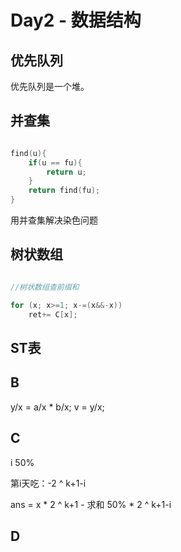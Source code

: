 # Day2 - 数据结构

## 优先队列

优先队列是一个堆。

## 并查集

```cpp

find(u){
    if(u == fu){
        return u;
    }
    return find(fu);
}

```

用并查集解决染色问题

## 树状数组

```cpp

//树状数组查前缀和

for (x; x>=1; x-=(x&&-x))
    ret+= C[x];
```

## ST表

## B

y/x = a/x * b/x;
v = y/x;

## C

i 50%

第i天吃：-2 ^ k+1-i

ans = x * 2 ^ k+1 - 求和 50% * 2 ^ k+1-i

## D